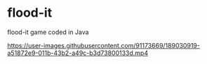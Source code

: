 # flood-it
flood-it game coded in Java


https://user-images.githubusercontent.com/91173669/189030919-a51872e9-011b-43b2-a49c-b3d73800133d.mp4

